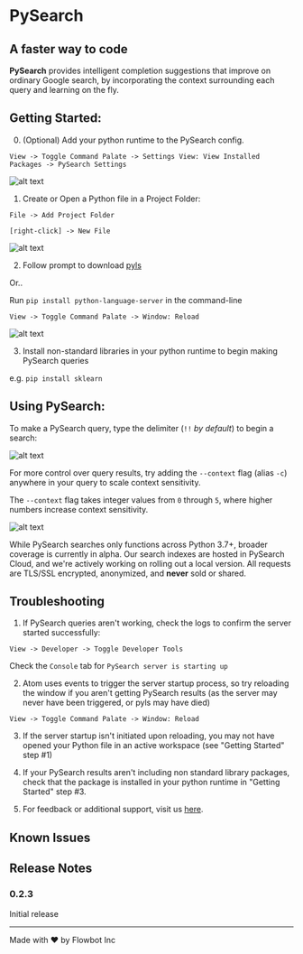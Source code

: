 # **PySearch**

## A faster way to code

**PySearch** provides intelligent completion suggestions that improve on ordinary Google search, by incorporating the context surrounding each query and learning on the fly.


## Getting Started:

0. (Optional) Add your python runtime to the PySearch config.

  `View -> Toggle Command Palate -> Settings View: View Installed Packages -> PySearch Settings`

![alt text](https://raw.githubusercontent.com/flowbot-inc/pysearch/master/docs/images/add_env.png)

1. Create or Open a Python file in a Project Folder:

  `File -> Add Project Folder`

  `[right-click] -> New File`

![alt text](https://raw.githubusercontent.com/flowbot-inc/pysearch/master/docs/images/add_new_file.png)

2. Follow prompt to download [pyls](https://github.com/palantir/python-language-server)

  Or..

  Run `pip install python-language-server` in the command-line

  `View -> Toggle Command Palate -> Window: Reload`

![alt text](https://raw.githubusercontent.com/flowbot-inc/pysearch/master/docs/images/open_file.png)

3. Install non-standard libraries in your python runtime to begin making PySearch queries

  e.g. `pip install sklearn`


## Using PySearch:

To make a PySearch query, type the delimiter (`!!` *by default*) to begin a search:

![alt text](https://raw.githubusercontent.com/flowbot-inc/pysearch/master/docs/images/cosine_distance.png)

For more control over query results, try adding the `--context` flag (alias `-c`) anywhere in your query
to scale context sensitivity.

The `--context` flag takes integer values from `0` through `5`, where higher numbers increase context sensitivity.

![alt text](https://raw.githubusercontent.com/flowbot-inc/pysearch/master/docs/images/cosine_distance_c0.png)


While PySearch searches only functions across Python 3.7+, broader coverage is currently in alpha. Our search indexes are hosted in PySearch Cloud, and we're actively working on rolling out a local version. All requests are TLS/SSL encrypted, anonymized, and **never** sold or shared.

## Troubleshooting

1. If PySearch queries aren't working, check the logs to confirm the server started successfully:

  `View -> Developer -> Toggle Developer Tools`

  Check the `Console` tab for `PySearch server is starting up`

2. Atom uses events to trigger the server startup process, so try reloading the window if you aren't getting PySearch results (as the server may never have been triggered, or pyls may have died)

  `View -> Toggle Command Palate -> Window: Reload`

3. If the server startup isn't initiated upon reloading, you may not have opened your Python file in an active workspace (see "Getting Started" step #1)

4. If your PySearch results aren't including non standard library packages, check that the package is installed in your python runtime in "Getting Started" step #3.

5. For feedback or additional support, visit us [here](https://www.getflowbot.com).

## Known Issues


## Release Notes


### 0.2.3

Initial release

___

Made with ❤ by Flowbot Inc
